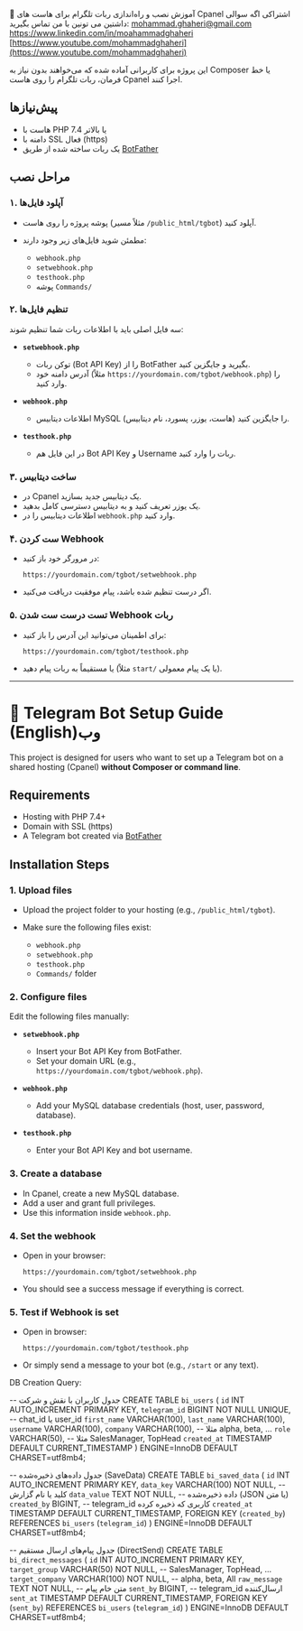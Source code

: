 📖 آموزش نصب و راه‌اندازی ربات تلگرام برای هاست های Cpanel اشتراکی
اگه سوالی داشتین می تونین با من تماس بگیرید:
mohammad.ghaheri@gmail.com
[https://www.linkedin.com/in/moahammadghaheri
](https://www.linkedin.com/in/mohammadghaheri/)
[https://www.youtube.com/mohammadghaheri](https://www.youtube.com/mohammadghaheri)

این پروژه برای کاربرانی آماده شده که می‌خواهند بدون نیاز به Composer یا خط فرمان، ربات تلگرام را روی هاست Cpanel اجرا کنند.

## پیش‌نیازها

* هاست با PHP 7.4 یا بالاتر
* دامنه با SSL فعال (https)
* یک ربات ساخته شده از طریق [BotFather](https://t.me/BotFather)

## مراحل نصب

### ۱. آپلود فایل‌ها

* پوشه پروژه را روی هاست (مثلاً مسیر `/public_html/tgbot`) آپلود کنید.
* مطمئن شوید فایل‌های زیر وجود دارند:

  * `webhook.php`
  * `setwebhook.php`
  * `testhook.php`
  * پوشه `Commands/`

### ۲. تنظیم فایل‌ها

سه فایل اصلی باید با اطلاعات ربات شما تنظیم شوند:

* **`setwebhook.php`**

  * توکن ربات (Bot API Key) را از BotFather بگیرید و جایگزین کنید.
  * آدرس دامنه خود (مثلاً `https://yourdomain.com/tgbot/webhook.php`) را وارد کنید.

* **`webhook.php`**

  * اطلاعات دیتابیس MySQL (هاست، یوزر، پسورد، نام دیتابیس) را جایگزین کنید.

* **`testhook.php`**

  * در این فایل هم Bot API Key و Username ربات را وارد کنید.

### ۳. ساخت دیتابیس

* در Cpanel یک دیتابیس جدید بسازید.
* یک یوزر تعریف کنید و به دیتابیس دسترسی کامل بدهید.
* اطلاعات دیتابیس را در `webhook.php` وارد کنید.

### ۴. ست کردن Webhook

* در مرورگر خود باز کنید:

  ```
  https://yourdomain.com/tgbot/setwebhook.php
  ```
* اگر درست تنظیم شده باشد، پیام موفقیت دریافت می‌کنید.

### ۵. تست درست ست شدن Webhook ربات

* برای اطمینان می‌توانید این آدرس را باز کنید:

  ```
  https://yourdomain.com/tgbot/testhook.php
  ```
* یا مستقیماً به ربات پیام دهید (مثلاً `start/` یا یک پیام معمولی).

---

# 📖 Telegram Bot Setup Guide (English)وب 

This project is designed for users who want to set up a Telegram bot on a shared hosting (Cpanel) **without Composer or command line**.

## Requirements

* Hosting with PHP 7.4+
* Domain with SSL (https)
* A Telegram bot created via [BotFather](https://t.me/BotFather)

## Installation Steps

### 1. Upload files

* Upload the project folder to your hosting (e.g., `/public_html/tgbot`).
* Make sure the following files exist:

  * `webhook.php`
  * `setwebhook.php`
  * `testhook.php`
  * `Commands/` folder

### 2. Configure files

Edit the following files manually:

* **`setwebhook.php`**

  * Insert your Bot API Key from BotFather.
  * Set your domain URL (e.g., `https://yourdomain.com/tgbot/webhook.php`).

* **`webhook.php`**

  * Add your MySQL database credentials (host, user, password, database).

* **`testhook.php`**

  * Enter your Bot API Key and bot username.

### 3. Create a database

* In Cpanel, create a new MySQL database.
* Add a user and grant full privileges.
* Use this information inside `webhook.php`.

### 4. Set the webhook

* Open in your browser:

  ```
  https://yourdomain.com/tgbot/setwebhook.php
  ```
* You should see a success message if everything is correct.

### 5. Test if Webhook is set

* Open in browser:

  ```
  https://yourdomain.com/tgbot/testhook.php
  ```
* Or simply send a message to your bot (e.g., `/start` or any text).


DB Creation Query:

-- جدول کاربران با نقش و شرکت
CREATE TABLE `bi_users` (
    `id` INT AUTO_INCREMENT PRIMARY KEY,
    `telegram_id` BIGINT NOT NULL UNIQUE, -- chat_id یا user_id
    `first_name` VARCHAR(100),
    `last_name` VARCHAR(100),
    `username` VARCHAR(100),
    `company` VARCHAR(100),               -- مثلا alpha, beta, ...
    `role` VARCHAR(50),                   -- مثلا SalesManager, TopHead
    `created_at` TIMESTAMP DEFAULT CURRENT_TIMESTAMP
) ENGINE=InnoDB DEFAULT CHARSET=utf8mb4;

-- جدول داده‌های ذخیره‌شده (SaveData)
CREATE TABLE `bi_saved_data` (
    `id` INT AUTO_INCREMENT PRIMARY KEY,
    `data_key` VARCHAR(100) NOT NULL,     -- کلید یا نام گزارش
    `data_value` TEXT NOT NULL,           -- داده ذخیره‌شده (JSON یا متن)
    `created_by` BIGINT,                  -- telegram_id کاربری که ذخیره کرده
    `created_at` TIMESTAMP DEFAULT CURRENT_TIMESTAMP,
    FOREIGN KEY (`created_by`) REFERENCES `bi_users` (`telegram_id`)
) ENGINE=InnoDB DEFAULT CHARSET=utf8mb4;

-- جدول پیام‌های ارسال مستقیم (DirectSend)
CREATE TABLE `bi_direct_messages` (
    `id` INT AUTO_INCREMENT PRIMARY KEY,
    `target_group` VARCHAR(50) NOT NULL,  -- SalesManager, TopHead, ...
    `target_company` VARCHAR(100) NOT NULL, -- alpha, beta, All
    `raw_message` TEXT NOT NULL,          -- متن خام پیام
    `sent_by` BIGINT,                     -- telegram_id ارسال‌کننده
    `sent_at` TIMESTAMP DEFAULT CURRENT_TIMESTAMP,
    FOREIGN KEY (`sent_by`) REFERENCES `bi_users` (`telegram_id`)
) ENGINE=InnoDB DEFAULT CHARSET=utf8mb4;


